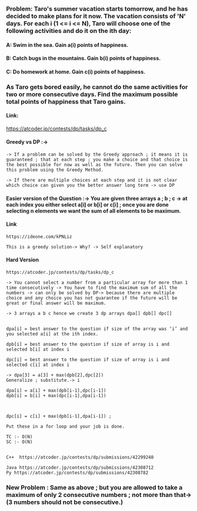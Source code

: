 ### Problem: Taro's summer vacation starts tomorrow, and he has decided to make plans for it now. The vacation consists of 'N' days. For each i (1 <= i <= N), Taro will choose one of the following activities and do it on the ith day:

#### A: Swim in the sea. Gain a(i) points of happiness.
#### B: Catch bugs in the mountains. Gain b(i) points of happiness.
#### C: Do homework at home. Gain c(i) points of happiness.

### As Taro gets bored easily, he cannot do the same activities for two or more consecutive days. Find the maximum possible total points of happiness that Taro gains.

#### Link:

https://atcoder.jp/contests/dp/tasks/dp_c 

#### Greedy vs DP :-> 

    -> If a problem can be solved by the Greedy approach ; it means it is guaranteed ; that at each step ; you make a choice and that choice is the best possible for now as well as the future. Then you can solve this problem using the Greedy Method. 

    -> If there are multiple choices at each step and it is not clear which choice can given you the better answer long term -> use DP 

#### Easier version of the Question :-> You are given three arrays a ; b ; c -> at each index you either select a[i] or b[i] or c[i] ; once you are done selecting n elements we want the sum of all elements to be maximum. 

#### Link
    https://ideone.com/kPNLiz 

    This is a greedy solution-> Why? -> Self explanatory 


#### Hard Version
    https://atcoder.jp/contests/dp/tasks/dp_c 

    -> You cannot select a number from a particular array for more than 1 time consecutively -> You have to find the maximum sum of all the numbers -> can only be solved by DP-> because there are multiple choice and any choice you has not guarantee if the future will be great or final answer will be maximum. 

    -> 3 arrays a b c hence we create 3 dp arrays dpa[] dpb[] dpc[] 


    dpa[i] = best answer to the question if size of the array was ‘i’ and you selected a[i] at the ith index. 

    dpb[i] = best answer to the question if size of array is i and selected b[i] at index i

    dpc[i] = best answer to the question if size of array is i and selected c[i] at index i 

    -> dpa[3] = a[3] + max(dpb[2],dpc[2]) 
    Generalize ; substitute.-> i 

    dpa[i] = a[i] + max(dpb[i-1],dpc[i-1])
    dpb[i] = b[i] + max(dpc[i-1],dpa[i-1])



    dpc[i] = c[i] + max(dpb[i-1],dpa[i-1]) ;

    Put these in a for loop and your job is done. 

    TC :- O(N)
    SC :- O(N)


    C++  https://atcoder.jp/contests/dp/submissions/42299240 

    Java https://atcoder.jp/contests/dp/submissions/42308712 
    Py https://atcoder.jp/contests/dp/submissions/42308782 


### New Problem : Same as above ; but you are allowed to take a maximum of only 2 consecutive numbers ; not more than that->(3 numbers should not be consecutive.)
